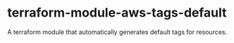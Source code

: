 # terraform-module-aws-tags-default
A terraform module that automatically generates default tags for resources.
